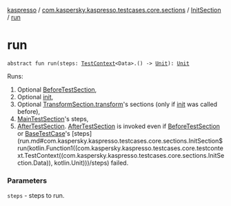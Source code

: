 [kaspresso](../../index.md) / [com.kaspersky.kaspresso.testcases.core.sections](../index.md) / [InitSection](index.md) / [run](./run.md)

# run

`abstract fun run(steps: `[`TestContext`](../../com.kaspersky.kaspresso.testcases.core.testcontext/-test-context/index.md)`<Data>.() -> `[`Unit`](https://kotlinlang.org/api/latest/jvm/stdlib/kotlin/-unit/index.html)`): `[`Unit`](https://kotlinlang.org/api/latest/jvm/stdlib/kotlin/-unit/index.html)

Runs:

1. Optional [BeforeTestSection](../-before-test-section/index.md),
2. Optional [init](init.md),
3. Optional [TransformSection.transform](../-transform-section/transform.md)'s sections (only if [init](init.md) was called before),
4. [MainTestSection](../-main-test-section/index.md)'s steps,
5. [AfterTestSection](../-after-test-section/index.md). [AfterTestSection](../-after-test-section/index.md) is invoked even if [BeforeTestSection](../-before-test-section/index.md) or [BaseTestCase](../../com.kaspersky.kaspresso.testcases.api.testcase/-base-test-case/index.md)'s [steps](run.md#com.kaspersky.kaspresso.testcases.core.sections.InitSection$run(kotlin.Function1((com.kaspersky.kaspresso.testcases.core.testcontext.TestContext((com.kaspersky.kaspresso.testcases.core.sections.InitSection.Data)), kotlin.Unit)))/steps) failed.

### Parameters

`steps` - steps to run.